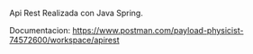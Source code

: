 Api Rest Realizada con Java Spring.



Documentacion: https://www.postman.com/payload-physicist-74572600/workspace/apirest
